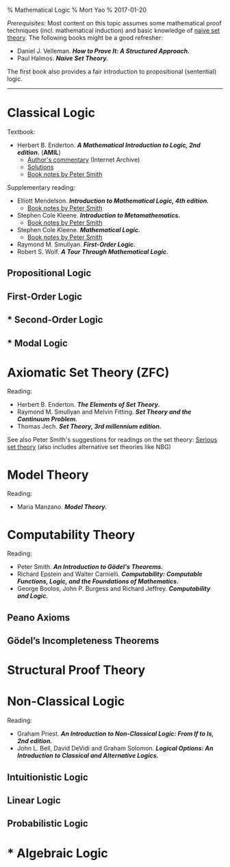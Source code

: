 % Mathematical Logic
% Mort Yao
% 2017-01-20

*Prerequisites*: Most content on this topic assumes some mathematical proof techniques (incl. mathematical induction) and basic knowledge of [naive set theory](/math/set). The following books might be a good refresher:

* Daniel J. Velleman.
***How to Prove It: A Structured Approach.***
* Paul Halmos.
***Naive Set Theory.***

The first book also provides a fair introduction to propositional (sentential) logic.

---

# Classical Logic

Textbook:

* Herbert B. Enderton.
***A Mathematical Introduction to Logic, 2nd edition.*** (**AMIL**)
    * [Author's commentary](http://web.archive.org/web/20150712180839/http://www.math.ucla.edu/~hbe/amil/) (Internet Archive)
    * [Solutions](http://dbfin.com/logic/enderton/)
    * [Book notes by Peter Smith](http://www.logicmatters.net/tyl/booknotes/enderton/)

Supplementary reading:

* Elliott Mendelson.
***Introduction to Mathematical Logic, 4th edition.***
    * [Book notes by Peter Smith](http://www.logicmatters.net/tyl/booknotes/mendelson/)
* Stephen Cole Kleene.
***Introduction to Metamathematics.***
    * [Book notes by Peter Smith](http://www.logicmatters.net/tyl/booknotes/kleene-metamath/)
* Stephen Cole Kleene.
***Mathematical Logic.***
    * [Book notes by Peter Smith](http://www.logicmatters.net/tyl/booknotes/kleene_ml/)
* Raymond M. Smullyan.
***First-Order Logic.***
* Robert S. Wolf.
***A Tour Through Mathematical Logic.***

## Propositional Logic

## First-Order Logic

## * Second-Order Logic

## * Modal Logic



# Axiomatic Set Theory (ZFC)

Reading:

* Herbert B. Enderton.
***The Elements of Set Theory.***
* Raymond M. Smullyan and Melvin Fitting.
***Set Theory and the Continuum Problem.***
* Thomas Jech.
***Set Theory, 3rd millennium edition.***

See also Peter Smith's suggestions for readings on the set theory: [Serious set theory](http://www.logicmatters.net/tyl/set_theory/) (also includes alternative set theories like NBG)



# Model Theory

Reading:

* Maria Manzano.
***Model Theory.***



# Computability Theory

Reading:

* Peter Smith.
***An Introduction to Gödel's Theorems.***
* Richard Epstein and Walter Carnielli.
***Computability: Computable Functions, Logic, and the Foundations of Mathematics.***
* George Boolos, John P. Burgess and Richard Jeffrey.
***Computability and Logic.***

## Peano Axioms

## Gödel’s Incompleteness Theorems



# Structural Proof Theory



# Non-Classical Logic

Reading:

* Graham Priest.
***An Introduction to Non-Classical Logic: From If to Is, 2nd edition.***
* John L. Bell, David DeVidi and Graham Solomon.
***Logical Options: An Introduction to Classical and Alternative Logics.***

## Intuitionistic Logic

## Linear Logic

## Probabilistic Logic



# * Algebraic Logic
